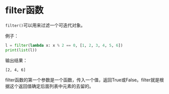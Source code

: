 # filter函数

`filter()`可以用来过滤一个可迭代对象。

例子：

```python
l = filter(lambda x: x % 2 == 0, [1, 2, 3, 4, 5, 6])
print(list(l))
```

输出结果：
```
[2, 4, 6]
```

filter函数的第一个参数是一个函数，传入一个值，返回True或False。filter就是根据这个返回值确定后面列表中元素的去留的。
